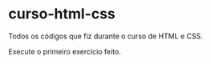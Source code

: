 # curso-html-css
 Todos os códigos que fiz durante o curso de HTML e CSS.

<link rel="stylesheet" href="https://mirellesv.github.io/curso-html-css/exerc%C3%ADcios/modulo1/ex001/index.html">Execute o primeiro exercício feito.</link>